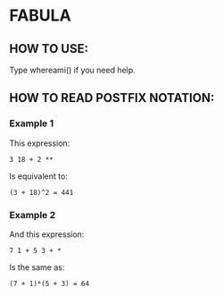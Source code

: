 # FABULA
## HOW TO USE:
Type whereami() if you need help.
## HOW TO READ POSTFIX NOTATION:
### Example 1
This expression:

```
3 18 + 2 **
```

Is equivalent to:

```
(3 + 18)^2 = 441
```
### Example 2

And this expression:

```
7 1 + 5 3 + *
```
Is the same as:

```
(7 + 1)*(5 + 3) = 64
```
